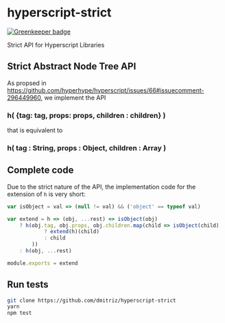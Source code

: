 # hyperscript-strict

[![Greenkeeper badge](https://badges.greenkeeper.io/dmitriz/hyperscript-strict.svg)](https://greenkeeper.io/)

Strict API for Hyperscript Libraries

## Strict Abstract Node Tree API
As propsed in https://github.com/hyperhype/hyperscript/issues/66#issuecomment-296449960, we implement the API

### h( {tag: tag, props: props, children : children} )

that is equivalent to 

### h( tag : String, props : Object, children : Array )

## Complete code

Due to the strict nature of the API,
the implementation code for the extension of `h` is very short:

```js
var isObject = val => (null != val) && ('object' == typeof val) 

var extend = h => (obj, ...rest) => isObject(obj) 
	? h(obj.tag, obj.props, obj.children.map(child => isObject(child) 
			? extend(h)(child) 
			: child
		))
	: h(obj, ...rest)

module.exports = extend

```

## Run tests

```sh
git clone https://github.com/dmitriz/hyperscript-strict
yarn
npm test
```
